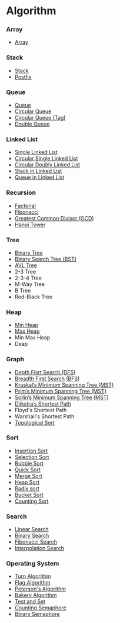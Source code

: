 # Algorithm
### Array
* [Array](https://github.com/wuling31715/algorithm/blob/master/array/array.ipynb)
### Stack
* [Stack](https://github.com/wuling31715/algorithm/blob/master/stack/stack.ipynb)
* [Postfix](https://github.com/wuling31715/algorithm/blob/master/stack/postfix.ipynb)
### Queue
* [Queue](https://github.com/wuling31715/algorithm/blob/master/queue/queue.ipynb)
* [Circular Queue](https://github.com/wuling31715/algorithm/blob/master/queue/circular_queue.ipynb)
* [Circular Queue (Tag)](https://github.com/wuling31715/algorithm/blob/master/queue/circular_queue_tag.ipynb)
* [Double Queue](https://github.com/wuling31715/algorithm/blob/master/queue/double_queue.ipynb)
### Linked List
* [Single Linked List](https://github.com/wuling31715/algorithm/blob/master/linked_list/single_linked_list.ipynb)
* [Circular Single Linked List](https://github.com/wuling31715/algorithm/blob/master/linked_list/circular_single_linked_list.ipynb)
* [Circular Doubly Linked List](https://github.com/wuling31715/algorithm/blob/master/linked_list/circular_doubly_linked_list.ipynb)
* [Stack in Linked List](https://github.com/wuling31715/algorithm/blob/master/linked_list/stack_in_linked_list.ipynb)
* [Queue in Linked List](https://github.com/wuling31715/algorithm/blob/master/linked_list/queue_in_linked_list.ipynb)
### Recursion
* [Factorial](https://github.com/wuling31715/algorithm/blob/master/recursion/factorial.ipynb)
* [Fibonacci](https://github.com/wuling31715/algorithm/blob/master/recursion/fibonacci.ipynb)
* [Greatest Common Divisor (GCD)](https://github.com/wuling31715/algorithm/blob/master/recursion/greatest_common_divisor.ipynb)
* [Hanoi Tower](https://github.com/wuling31715/algorithm/blob/master/recursion/hanoi_tower.ipynb)
### Tree
* [Binary Tree](https://github.com/wuling31715/algorithm/blob/master/tree/binary_tree.ipynb)
* [Binary Search Tree (BST)](https://github.com/wuling31715/algorithm/blob/master/tree/binary_search_tree.ipynb)
* [AVL Tree](https://github.com/wuling31715/algorithm/blob/master/tree/avl_tree.ipynb)
* 2-3 Tree
* 2-3-4 Tree
* M-Way Tree
* B Tree
* Red-Black Tree
### Heap
* [Min Heap](https://github.com/wuling31715/algorithm/blob/master/heap/min_heap.ipynb)
* [Max Heap](https://github.com/wuling31715/algorithm/blob/master/heap/max_heap.ipynb)
* Min Max Heap
* Deap
### Graph
* [Depth Fisrt Search (DFS)](https://github.com/wuling31715/algorithm/blob/master/graph/depth_first_search.ipynb)
* [Breadth First Search (BFS)](https://github.com/wuling31715/algorithm/blob/master/graph/breadth_first_search.ipynb)
* [Kruskal’s Minimum Spanning Tree (MST)](https://github.com/wuling31715/algorithm/blob/master/graph/kruskals_minimum_spanning_tree.ipynb)
* [Prim’s Minimum Spanning Tree (MST)](https://github.com/wuling31715/algorithm/blob/master/graph/prims_minimum_spanning_tree.ipynb)
* [Sollin’s Minimum Spanning Tree (MST)](https://github.com/wuling31715/algorithm/blob/master/graph/sollin_minimum_spanning_tree.ipynb)
* [Dijkstra’s Shortest Path](https://github.com/wuling31715/algorithm/blob/master/graph/dijkstras_shortest_path.ipynb)
* Floyd's Shortest Path
* Warshall's Shortest Path
* [Topological Sort](https://github.com/wuling31715/algorithm/blob/master/graph/topological_sort.ipynb)
### Sort
* [Insertion Sort](https://github.com/wuling31715/algorithm/blob/master/sort/insertion_sort.ipynb)
* [Selection Sort](https://github.com/wuling31715/algorithm/blob/master/sort/selection_sort.ipynb)
* [Bubble Sort](https://github.com/wuling31715/algorithm/blob/master/sort/bubble_sort.ipynb)
* [Quick Sort](https://github.com/wuling31715/algorithm/blob/master/sort/quick_sort.ipynb)
* [Merge Sort](https://github.com/wuling31715/algorithm/blob/master/sort/merge_sort.ipynb)
* [Heap Sort](https://github.com/wuling31715/algorithm/blob/master/sort/heap_sort.ipynb)
* [Radix sort](https://github.com/wuling31715/algorithm/blob/master/sort/radix_sort.ipynb)
* [Bucket Sort](https://github.com/wuling31715/algorithm/blob/master/sort/bucket_sort.ipynb)
* [Counting Sort](https://github.com/wuling31715/algorithm/blob/master/sort/counting_sort.ipynb)
### Search
* [Linear Search](https://github.com/wuling31715/algorithm/blob/master/search/linear_search.ipynb)
* [Binary Search](https://github.com/wuling31715/algorithm/blob/master/search/binary_search.ipynb)
* [Fibonacci Search](https://github.com/wuling31715/algorithm/blob/master/search/fibonacci_search.ipynb)
* [Interpolation Search](https://github.com/wuling31715/algorithm/blob/master/search/interpolation_search.ipynb)
### Operating System
* [Turn Algorithm](https://github.com/wuling31715/algorithm/blob/master/operating_system/turn.ipynb)
* [Flag Algorithm](https://github.com/wuling31715/algorithm/blob/master/operating_system/flag.ipynb)
* [Peterson's Algorithm](https://github.com/wuling31715/algorithm/blob/master/operating_system/peterson.ipynb)
* [Bakery Algorithm](https://github.com/wuling31715/algorithm/blob/master/operating_system/bakery.ipynb)
* [Test and Set](https://github.com/wuling31715/algorithm/blob/master/operating_system/test_and_set.ipynb)
* [Counting Semaphore](https://github.com/wuling31715/algorithm/blob/master/operating_system/counting_semaphore.ipynb)
* [Binary Semaphore](https://github.com/wuling31715/algorithm/blob/master/operating_system/binary_semaphore.ipynb)